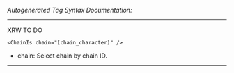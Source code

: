 _Autogenerated Tag Syntax Documentation:_

---
XRW TO DO

```
<ChainIs chain="(chain_character)" />
```

-   chain: Select chain by chain ID.

---
